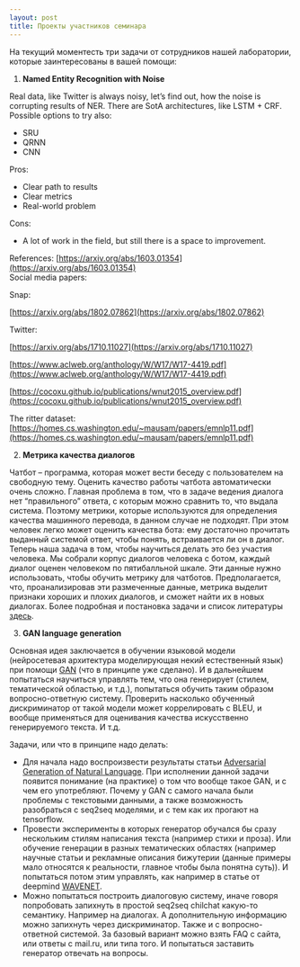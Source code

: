 ```yaml
---
layout: post
title: Проекты учаcтников семинара
---
```


На текущий моментесть три задачи от сотрудников нашей лаборатории, которые заинтересованы в вашей помощи:

1) __Named Entity Recognition with Noise__

Real data, like Twitter is always noisy, let’s find out, how the noise is corrupting results of NER.
There are SotA architectures, like LSTM + CRF. 
Possible options to try also: 
* SRU
* QRNN
* CNN

Pros: 
* Clear path to results
* Clear metrics
* Real-world problem

Cons:
* A lot of work in the field, but still there is a space to improvement.

References:
[https://arxiv.org/abs/1603.01354](https://arxiv.org/abs/1603.01354)
<br/>
Social media papers:

Snap:

[https://arxiv.org/abs/1802.07862](https://arxiv.org/abs/1802.07862)

Twitter:

[https://arxiv.org/abs/1710.11027](https://arxiv.org/abs/1710.11027)

[https://www.aclweb.org/anthology/W/W17/W17-4419.pdf](https://www.aclweb.org/anthology/W/W17/W17-4419.pdf)

[https://cocoxu.github.io/publications/wnut2015_overview.pdf](https://cocoxu.github.io/publications/wnut2015_overview.pdf)

The ritter dataset: [https://homes.cs.washington.edu/~mausam/papers/emnlp11.pdf](https://homes.cs.washington.edu/~mausam/papers/emnlp11.pdf)


2) __Метрика качества диалогов__

Чатбот – программа, которая может вести беседу с пользователем на свободную тему. Оценить качество работы чатбота автоматически очень сложно. Главная проблема в том, что в задаче ведения диалога нет “правильного” ответа, с которым можно сравнить то, что выдала система. Поэтому метрики, которые используются для определения качества машинного перевода, в данном случае не подходят. 
При этом человек легко может оценить качества бота: ему достаточно прочитать выданный системой ответ, чтобы понять, встраивается ли он в диалог. Теперь наша задача в том, чтобы научиться делать это без участия человека. Мы собрали корпус диалогов человека с ботом, каждый диалог оценен человеком по пятибалльной шкале. Эти данные нужно использовать, чтобы обучить метрику для чатботов. Предполагается, что, проанализировав эти размеченные данные, метрика выделит признаки хороших и плохих диалогов, и сможет найти их в новых диалогах.
Более подробная и постановка задачи и список литературы [здесь](https://drive.google.com/open?id=1YzBqvrvMD_6HRZumZsadzxwnCyP-c1Bd).

3) __GAN language generation__

Основная идея заключается в обучении языковой модели (нейросетевая архитектура моделирующая некий естественный язык) при помощи [GAN](https://arxiv.org/pdf/1406.2661.pdf) (что в принципе уже сделано). И в дальнейшем попытаться научиться управлять тем, что она генерирует (стилем, тематической областью, и т.д.), попытаться обучить таким образом вопросно-ответную систему. Проверить насколько обученный дискриминатор от такой модели может коррелировать с BLEU, и вообще применяться для оценивания качества искусственно генерируемого текста. И т.д. 

Задачи, или что в принципе надо делать:
* Для начала надо воспроизвести результаты статьи [Adversarial Generation of Natural Language](https://arxiv.org/pdf/1705.10929v1.pdf). При исполнении данной задачи появится понимание (на практике) о том что вообще такое GAN, и с чем его употребляют. Почему у GAN с самого начала были проблемы с текстовыми данными, а также возможность разобраться с seq2seq моделями, и с тем как их прогают на tensorflow.
* Провести эксперименты в которых генератор обучался бы сразу нескольким стилям написания текста (например стихи и проза). Или обучение генерации в разных тематических областях (например научные статьи и рекламные описания бижутерии (данные примеры мало относятся к реальности, главное чтобы была понятна суть)). И попытаться потом этим управлять, как например в статье от deepmind [WAVENET](https://arxiv.org/pdf/1609.03499.pdf).
* Можно попытаться построить диалоговую систему, иначе говоря попробовать запихнуть в простой seq2seq chilchat какую-то семантику. Например на диалогах. А дополнительную информацию можно запихнуть через дискриминатор. Также и с вопросно-ответной системой. За базовый вариант можно взять FAQ с сайта, или ответы с mail.ru, или типа того. И попытаться заставить генератор отвечать на вопросы. 


